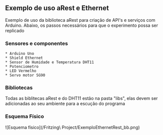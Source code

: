 
## Exemplo de uso aRest e Ethernet

Exemplo de uso da biblioteca aRest para criação de API's e serviços com Arduino. Abaixo, os passos necessários para que o experimento possa ser replicado

### Sensores e componentes

	* Arduino Uno
	* Shield Ethernet
	* Sensor de Humidade e Temperatura DHT11
	* Potenciometro
	* LED Vermelho
	* Servo motor SG90
### Bibliotecas

Todas as biblitecas aRest e do DHT11 estão na pasta "libs", elas devem ser adicionadas ao seu ambiente para a escução do programa

### Esquema Físico

![Esquema físico](/Fritzing\ Project/ExemploEthernetRest_bb.png)
